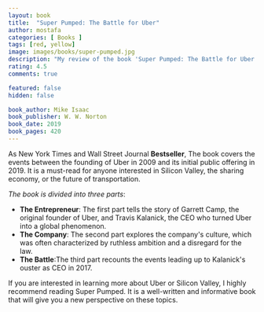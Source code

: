 ```yaml
---
layout: book
title:  "Super Pumped: The Battle for Uber"
author: mostafa
categories: [ Books ]
tags: [red, yellow]
image: images/books/super-pumped.jpg
description: "My review of the book 'Super Pumped: The Battle for Uber', by ''"
rating: 4.5
comments: true

featured: false
hidden: false

book_author: Mike Isaac
book_publisher:	W. W. Norton  
book_date: 2019
book_pages: 420
---
```


As New York Times and Wall Street Journal **Bestseller**, The book covers the events between the founding of Uber in 2009 and its initial public offering in 2019. It is a must-read for anyone interested in Silicon Valley, the sharing economy, or the future of transportation.

*The book is divided into three parts*: 

 - **The Entrepreneur**: The first part tells the story of Garrett Camp, the original founder of Uber, and Travis Kalanick, the CEO who turned Uber into a global phenomenon. 
 - **The Company**: The second part explores the company's culture, which was often characterized by ruthless ambition and a disregard for the law. 
 - **The Battle**:The third part recounts the events leading up to Kalanick's ouster as CEO in 2017.

If you are interested in learning more about Uber or Silicon Valley, I highly recommend reading Super Pumped. It is a well-written and informative book that will give you a new perspective on these topics.